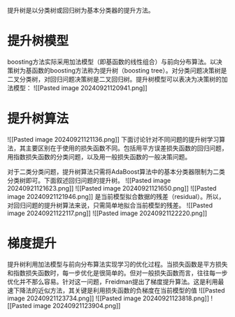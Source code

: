 提升树是以分类树或回归树为基本分类器的提升方法。

#  提升树模型
boosting方法实际采用加法模型（即基函数的线性组合）与前向分布算法。以决策树为基函数的boosting方法称为提升树（boosting tree）。对分类问题决策树是二叉分类树，对回归问题决策树是二叉回归树。提升树模型可以表决为决策树的加法模型：
![[Pasted image 20240921120941.png]]

# 提升树算法
![[Pasted image 20240921121136.png]]
下面讨论针对不同问题的提升树学习算法，其主要区别在于使用的损失函数不同。包括用平方误差损失函数的回归问题，用指数损失函数的分类问题，以及用一般损失函数的一般决策问题。

对于二类分类问题，提升树算法只需将AdaBoost算法中的基本分类器限制为二类分类树即可。下面叙述回归问题的提升树。
![[Pasted image 20240921121623.png]]
![[Pasted image 20240921121650.png]]
![[Pasted image 20240921121946.png]]
是当前模型拟合数据的残差（residual）。所以，对回归问题的提升树算法来说，只需简单地拟合当前模型的残差。
![[Pasted image 20240921122117.png]]
![[Pasted image 20240921122220.png]]

# 梯度提升
提升树利用加法模型与前向分布算法实现学习的优化过程。当损失函数是平方损失和指数损失函数时，每一步优化是很简单的。但对一般损失函数而言，往往每一步优化并不那么容易。针对这一问题，Freidman提出了梯度提升算法。这是利用最速下降法的近似方法，其关键是利用损失函数的负梯度在当前模型的值
![[Pasted image 20240921123734.png]]
![[Pasted image 20240921123818.png]]
![[Pasted image 20240921123904.png]]


